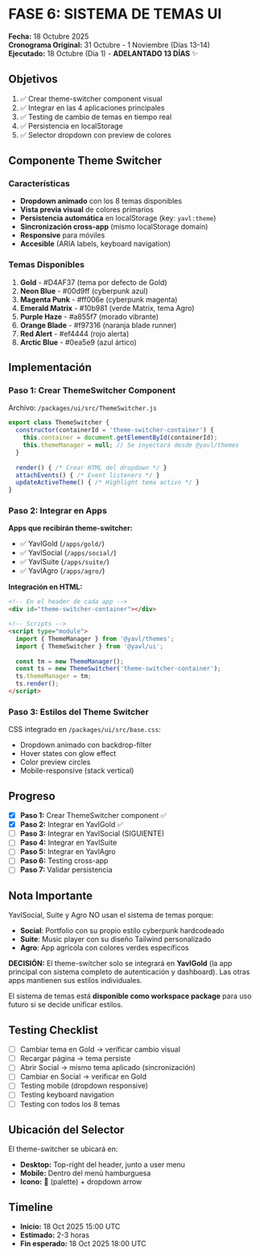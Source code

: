 # FASE 6: SISTEMA DE TEMAS UI

**Fecha:** 18 Octubre 2025  
**Cronograma Original:** 31 Octubre - 1 Noviembre (Días 13-14)  
**Ejecutado:** 18 Octubre (Día 1) - **ADELANTADO 13 DÍAS** ✨

## Objetivos

1. ✅ Crear theme-switcher component visual
2. ✅ Integrar en las 4 aplicaciones principales
3. ✅ Testing de cambio de temas en tiempo real
4. ✅ Persistencia en localStorage
5. ✅ Selector dropdown con preview de colores

## Componente Theme Switcher

### Características

- **Dropdown animado** con los 8 temas disponibles
- **Vista previa visual** de colores primarios
- **Persistencia automática** en localStorage (key: `yavl:theme`)
- **Sincronización cross-app** (mismo localStorage domain)
- **Responsive** para móviles
- **Accesible** (ARIA labels, keyboard navigation)

### Temas Disponibles

1. **Gold** - #D4AF37 (tema por defecto de Gold)
2. **Neon Blue** - #00d9ff (cyberpunk azul)
3. **Magenta Punk** - #ff006e (cyberpunk magenta)
4. **Emerald Matrix** - #10b981 (verde Matrix, tema Agro)
5. **Purple Haze** - #a855f7 (morado vibrante)
6. **Orange Blade** - #f97316 (naranja blade runner)
7. **Red Alert** - #ef4444 (rojo alerta)
8. **Arctic Blue** - #0ea5e9 (azul ártico)

## Implementación

### Paso 1: Crear ThemeSwitcher Component

Archivo: `/packages/ui/src/ThemeSwitcher.js`

```javascript
export class ThemeSwitcher {
  constructor(containerId = 'theme-switcher-container') {
    this.container = document.getElementById(containerId);
    this.themeManager = null; // Se inyectará desde @yavl/themes
  }
  
  render() { /* Crear HTML del dropdown */ }
  attachEvents() { /* Event listeners */ }
  updateActiveTheme() { /* Highlight tema activo */ }
}
```

### Paso 2: Integrar en Apps

**Apps que recibirán theme-switcher:**
- ✅ YavlGold (`/apps/gold/`)
- ✅ YavlSocial (`/apps/social/`)
- ✅ YavlSuite (`/apps/suite/`)
- ✅ YavlAgro (`/apps/agro/`)

**Integración en HTML:**
```html
<!-- En el header de cada app -->
<div id="theme-switcher-container"></div>

<!-- Scripts -->
<script type="module">
  import { ThemeManager } from '@yavl/themes';
  import { ThemeSwitcher } from '@yavl/ui';
  
  const tm = new ThemeManager();
  const ts = new ThemeSwitcher('theme-switcher-container');
  ts.themeManager = tm;
  ts.render();
</script>
```

### Paso 3: Estilos del Theme Switcher

CSS integrado en `/packages/ui/src/base.css`:
- Dropdown animado con backdrop-filter
- Hover states con glow effect
- Color preview circles
- Mobile-responsive (stack vertical)

## Progreso

- [x] **Paso 1:** Crear ThemeSwitcher component ✅
- [x] **Paso 2:** Integrar en YavlGold ✅
- [ ] **Paso 3:** Integrar en YavlSocial (SIGUIENTE)
- [ ] **Paso 4:** Integrar en YavlSuite
- [ ] **Paso 5:** Integrar en YavlAgro
- [ ] **Paso 6:** Testing cross-app
- [ ] **Paso 7:** Validar persistencia

## Nota Importante

YavlSocial, Suite y Agro NO usan el sistema de temas porque:
- **Social**: Portfolio con su propio estilo cyberpunk hardcodeado
- **Suite**: Music player con su diseño Tailwind personalizado
- **Agro**: App agrícola con colores verdes específicos

**DECISIÓN:** El theme-switcher solo se integrará en **YavlGold** (la app principal con sistema completo de autenticación y dashboard). Las otras apps mantienen sus estilos individuales.

El sistema de temas está **disponible como workspace package** para uso futuro si se decide unificar estilos.

## Testing Checklist

- [ ] Cambiar tema en Gold → verificar cambio visual
- [ ] Recargar página → tema persiste
- [ ] Abrir Social → mismo tema aplicado (sincronización)
- [ ] Cambiar en Social → verificar en Gold
- [ ] Testing mobile (dropdown responsive)
- [ ] Testing keyboard navigation
- [ ] Testing con todos los 8 temas

## Ubicación del Selector

El theme-switcher se ubicará en:
- **Desktop:** Top-right del header, junto a user menu
- **Mobile:** Dentro del menú hamburguesa
- **Icono:** 🎨 (palette) + dropdown arrow

## Timeline

- **Inicio:** 18 Oct 2025 15:00 UTC
- **Estimado:** 2-3 horas
- **Fin esperado:** 18 Oct 2025 18:00 UTC

